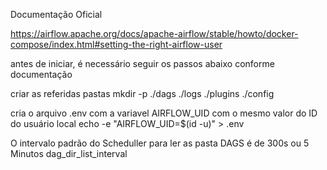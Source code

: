 Documentação Oficial

https://airflow.apache.org/docs/apache-airflow/stable/howto/docker-compose/index.html#setting-the-right-airflow-user

antes de iniciar, é necessário seguir os passos abaixo conforme documentação

criar as referidas pastas
mkdir -p ./dags ./logs ./plugins ./config

cria o arquivo .env com a variavel AIRFLOW_UID com o mesmo valor do ID do usuário local 
echo -e "AIRFLOW_UID=$(id -u)" > .env

O intervalo padrão do Scheduller para ler as pasta DAGS é de 300s ou 5 Minutos
dag_dir_list_interval 